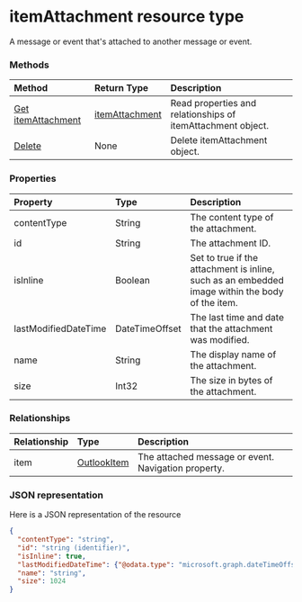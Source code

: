 # itemAttachment resource type

A message or event that's attached to another message or event.


### Methods

| Method       | Return Type  |Description|
|:---------------|:--------|:----------|
|[Get itemAttachment](../api/itemattachment_get.md) | [itemAttachment](itemattachment.md) |Read properties and relationships of itemAttachment object.|
|[Delete](../api/itemattachment_delete.md) | None |Delete itemAttachment object. |

### Properties
| Property	   | Type	|Description|
|:---------------|:--------|:----------|
|contentType|String|The content type of the attachment.|
|id|String| The attachment ID.|
|isInline|Boolean|Set to true if the attachment is inline, such as an embedded image within the body of the item.|
|lastModifiedDateTime|DateTimeOffset|The last time and date that the attachment was modified.|
|name|String|The display name of the attachment.|
|size|Int32|The size in bytes of the attachment.|

### Relationships
| Relationship | Type	|Description|
|:---------------|:--------|:----------|
|item|[OutlookItem](outlookitem.md)|The attached message or event. Navigation property.|

### JSON representation

Here is a JSON representation of the resource

<!-- {
  "blockType": "resource",
  "optionalProperties": [
    "item"
  ],
  "@odata.type": "microsoft.graph.itemattachment"
}-->

```json
{
  "contentType": "string",
  "id": "string (identifier)",
  "isInline": true,
  "lastModifiedDateTime": {"@odata.type": "microsoft.graph.dateTimeOffset"},
  "name": "string",
  "size": 1024
}

```
<!-- uuid: 8fcb5dbc-d5aa-4681-8e31-b001d5168d79
2015-10-25 14:57:30 UTC -->
<!-- {
  "type": "#page.annotation",
  "description": "itemAttachment resource",
  "keywords": "",
  "section": "documentation",
  "tocPath": ""
}-->